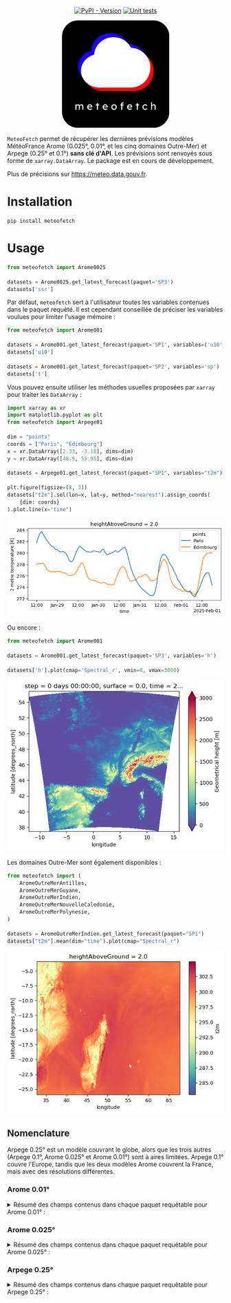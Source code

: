 <div align="center">
  
[![PyPI - Version](https://img.shields.io/pypi/v/meteofetch)](https://pypi.org/project/meteofetch/)
[![Unit tests](https://github.com/CyrilJl/meteofetch/actions/workflows/pytest.yml/badge.svg)](https://github.com/CyrilJl/meteofetch/actions/workflows/pytest.yml)

  <a href="https://github.com/CyrilJl/meteofetch">
    <img src="https://raw.githubusercontent.com/CyrilJl/MeteoFetch/main/_static/logo.svg" alt="Logo" width="250"/>
  </a>

</div>

``MeteoFetch`` permet de récupérer les dernières prévisions modèles MétéoFrance Arome (0.025°, 0.01°, et les cinq domaines Outre-Mer) et Arpege (0.25° et 0.1°) **sans clé d'API**.
Les prévisions sont renvoyés sous forme de ``xarray.DataArray``. Le package est en cours de développement.

Plus de précisions sur <https://meteo.data.gouv.fr>.

# Installation

```console
pip install meteofetch
```

# Usage

```python
from meteofetch import Arome0025

datasets = Arome0025.get_latest_forecast(paquet='SP3')
datasets['ssr']
```

Par défaut, ``meteofetch`` sert à l'utilisateur toutes les variables contenues dans le paquet requêté.
Il est cependant conseillée de préciser les variables voulues pour limiter l'usage mémoire :

```python
from meteofetch import Arome001

datasets = Arome001.get_latest_forecast(paquet='SP1', variables=('u10', 'v10'))
datasets['u10']

datasets = Arome001.get_latest_forecast(paquet='SP2', variables='sp')
datasets['t']
```

Vous pouvez ensuite utiliser les méthodes usuelles proposées par ``xarray`` pour traiter les ``DataArray`` :

```python
import xarray as xr
import matplotlib.pyplot as plt
from meteofetch import Arpege01

dim = "points"
coords = ["Paris", "Edimbourg"]
x = xr.DataArray([2.33, -3.18], dims=dim)
y = xr.DataArray([48.9, 55.95], dims=dim)

datasets = Arpege01.get_latest_forecast(paquet="SP1", variables="t2m")

plt.figure(figsize=(8, 3))
datasets["t2m"].sel(lon=x, lat=y, method="nearest").assign_coords(
    {dim: coords}
).plot.line(x="time")
```

![output_code_1](https://raw.githubusercontent.com/CyrilJl/MeteoFetch/main/_static/time_series.png)

Ou encore :

```python
from meteofetch import Arome001

datasets = Arome001.get_latest_forecast(paquet='SP3', variables='h')

datasets['h'].plot(cmap='Spectral_r', vmin=0, vmax=3000)
```

![output_code_2](https://raw.githubusercontent.com/CyrilJl/MeteoFetch/main/_static/plot_map.png)

Les domaines Outre-Mer sont également disponibles :

```python
from meteofetch import (
    AromeOutreMerAntilles,
    AromeOutreMerGuyane,
    AromeOutreMerIndien,
    AromeOutreMerNouvelleCaledonie,
    AromeOutreMerPolynesie,
)

datasets = AromeOutreMerIndien.get_latest_forecast(paquet="SP1")
datasets["t2m"].mean(dim="time").plot(cmap="Spectral_r")
```

![output_code_3](https://raw.githubusercontent.com/CyrilJl/MeteoFetch/main/_static/plot_map_indien.png)

## Nomenclature

Arpege 0.25° est un modèle couvrant le globe, alors que les trois autres (Arpege 0.1°, Arome 0.025° et Arome 0.01°) sont à aires limitées. Arpege 0.1° couvre l'Europe, tandis que les deux modèles Arome couvrent la France, mais avec des résolutions différentes.

### Arome 0.01°

<details>
<summary>Résumé des champs contenus dans chaque paquet requêtable pour Arome 0.01° :</summary>

| Paquet | Champ    | Description                                                 | Dimensions                          | Shape d'un run complet |
|--------|----------|-------------------------------------------------------------|-------------------------------------|------------------------|
| SP1    | u10      | 10 metre U wind component                                   | (time, lat, lon)                    | (52, 1791, 2801)       |
|        | v10      | 10 metre V wind component                                   | (time, lat, lon)                    | (52, 1791, 2801)       |
|        | t2m      | 2 metre temperature                                         | (time, lat, lon)                    | (52, 1791, 2801)       |
|        | r2       | 2 metre relative humidity                                   | (time, lat, lon)                    | (52, 1791, 2801)       |
|        | efg10    | 10 metre eastward wind gust since previous post-processing  | (time, lat, lon)                    | (51, 1791, 2801)       |
|        | nfg10    | 10 metre northward wind gust since previous post-processing | (time, lat, lon)                    | (51, 1791, 2801)       |
| SP2    | sp       | Surface pressure                                            | (time, lat, lon)                    | (52, 1791, 2801)       |
|        | CAPE_INS | Convective Available Potential Energy instantaneous         | (time, lat, lon)                    | (52, 1791, 2801)       |
|        | lcc      | Low cloud cover                                             | (time, lat, lon)                    | (51, 1791, 2801)       |
|        | mcc      | Medium cloud cover                                          | (time, lat, lon)                    | (51, 1791, 2801)       |
|        | hcc      | High cloud cover                                            | (time, lat, lon)                    | (51, 1791, 2801)       |
|        | tgrp     | Graupel (snow pellets) precipitation                        | (time, lat, lon)                    | (51, 1791, 2801)       |
|        | tirf     | Time integral of rain flux                                  | (time, lat, lon)                    | (51, 1791, 2801)       |
|        | tsnowp   | Total snow precipitation                                    | (time, lat, lon)                    | (51, 1791, 2801)       |
| SP3    | h        | Geometrical height                                          | (lat, lon)                          | (1791, 2801)           |
| HP1    | ws       | Wind speed                                                  | (time, heightAboveGround, lat, lon) | (52, 2, 1791, 2801)    |
|        | u        | U component of wind                                         | (time, heightAboveGround, lat, lon) | (52, 2, 1791, 2801)    |
|        | v        | V component of wind                                         | (time, heightAboveGround, lat, lon) | (52, 2, 1791, 2801)    |
|        | r        | Relative humidity                                           | (time, heightAboveGround, lat, lon) | (52, 4, 1791, 2801)    |
|        | u10      | 10 metre U wind component                                   | (time, lat, lon)                    | (52, 1791, 2801)       |
|        | v10      | 10 metre V wind component                                   | (time, lat, lon)                    | (52, 1791, 2801)       |
|        | si10     | 10 metre wind speed                                         | (time, lat, lon)                    | (52, 1791, 2801)       |
|        | wdir10   | 10 metre wind direction                                     | (time, lat, lon)                    | (52, 1791, 2801)       |
|        | wdir     | Wind direction                                              | (time, heightAboveGround, lat, lon) | (52, 3, 1791, 2801)    |
|        | u100     | 100 metre U wind component                                  | (time, lat, lon)                    | (52, 1791, 2801)       |
|        | v100     | 100 metre V wind component                                  | (time, lat, lon)                    | (52, 1791, 2801)       |
|        | si100    | 100 metre wind speed                                        | (time, lat, lon)                    | (52, 1791, 2801)       |

</details>

### Arome 0.025°

<details>
<summary>Résumé des champs contenus dans chaque paquet requêtable pour Arome 0.025° :</summary>

| Paquet | Champ    | Description                                                    | Dimensions                           | Shape d'un run complet |
|--------|----------|----------------------------------------------------------------|--------------------------------------|------------------------|
| SP1    | fg10     | Maximum 10 metre wind gust since previous post-processing      | (time, lat, lon)                     | (51, 717, 1121)        |
|        | efg10    | 10 metre eastward wind gust since previous post-processing     | (time, lat, lon)                     | (51, 717, 1121)        |
|        | nfg10    | 10 metre northward wind gust since previous post-processing    | (time, lat, lon)                     | (51, 717, 1121)        |
|        | u10      | 10 metre U wind component                                      | (time, lat, lon)                     | (52, 717, 1121)        |
|        | v10      | 10 metre V wind component                                      | (time, lat, lon)                     | (52, 717, 1121)        |
|        | si10     | 10 metre wind speed                                            | (time, lat, lon)                     | (52, 717, 1121)        |
|        | wdir10   | 10 metre wind direction                                        | (time, lat, lon)                     | (52, 717, 1121)        |
|        | t2m      | 2 metre temperature                                            | (time, lat, lon)                     | (52, 717, 1121)        |
|        | r2       | 2 metre relative humidity                                      | (time, lat, lon)                     | (52, 717, 1121)        |
|        | prmsl    | Pressure reduced to MSL                                        | (time, lat, lon)                     | (52, 717, 1121)        |
|        | ssrd     | Surface short-wave (solar) radiation downwards                 | (time, lat, lon)                     | (51, 717, 1121)        |
|        | tp       | Total Precipitation                                            | (time, lat, lon)                     | (51, 717, 1121)        |
|        | tgrp     | Graupel (snow pellets) precipitation                           | (time, lat, lon)                     | (51, 717, 1121)        |
|        | tsnowp   | Total snow precipitation                                       | (time, lat, lon)                     | (51, 717, 1121)        |
| SP2    | d2m      | 2 metre dewpoint temperature                                   | (time, lat, lon)                     | (52, 717, 1121)        |
|        | sh2      | 2 metre specific humidity                                      | (time, lat, lon)                     | (52, 717, 1121)        |
|        | mx2t     | Maximum temperature at 2 metres since previous post-processing | (time, lat, lon)                     | (51, 717, 1121)        |
|        | mn2t     | Minimum temperature at 2 metres since previous post-processing | (time, lat, lon)                     | (51, 717, 1121)        |
|        | t        | Temperature                                                    | (time, lat, lon)                     | (52, 717, 1121)        |
|        | sp       | Surface pressure                                               | (time, lat, lon)                     | (52, 717, 1121)        |
|        | blh      | Boundary layer height                                          | (time, lat, lon)                     | (52, 717, 1121)        |
|        | h        | Geometrical height                                             | (lat, lon)                           | (717, 1121)            |
|        | lcc      | Low cloud cover                                                | (time, lat, lon)                     | (51, 717, 1121)        |
|        | mcc      | Medium cloud cover                                             | (time, lat, lon)                     | (51, 717, 1121)        |
|        | hcc      | High cloud cover                                               | (time, lat, lon)                     | (51, 717, 1121)        |
|        | tirf     | Time integral of rain flux                                     | (time, lat, lon)                     | (51, 717, 1121)        |
|        | CAPE_INS | Convective Available Potential Energy instantaneous            | (time, lat, lon)                     | (52, 717, 1121)        |
| SP3    | sshf     | Time-integrated surface sensible heat net flux                 | (time, lat, lon)                     | (51, 717, 1121)        |
|        | slhf     | Time-integrated surface latent heat net flux                   | (time, lat, lon)                     | (51, 717, 1121)        |
|        | strd     | Surface long-wave (thermal) radiation downwards                | (time, lat, lon)                     | (51, 717, 1121)        |
|        | ssr      | Surface net short-wave (solar) radiation                       | (time, lat, lon)                     | (51, 717, 1121)        |
|        | str      | Surface net long-wave (thermal) radiation                      | (time, lat, lon)                     | (51, 717, 1121)        |
|        | ssrc     | Surface net short-wave (solar) radiation, clear sky            | (time, lat, lon)                     | (51, 717, 1121)        |
|        | strc     | Surface net long-wave (thermal) radiation, clear sky           | (time, lat, lon)                     | (51, 717, 1121)        |
|        | iews     | Instantaneous eastward turbulent surface stress                | (time, lat, lon)                     | (51, 717, 1121)        |
|        | inss     | Instantaneous northward turbulent surface stress               | (time, lat, lon)                     | (51, 717, 1121)        |
| IP1    | z        | Geopotential                                                   | (time, isobaricInhPa, lat, lon)      | (52, 24, 717, 1121)    |
|        | t        | Temperature                                                    | (time, isobaricInhPa, lat, lon)      | (52, 24, 717, 1121)    |
|        | u        | U component of wind                                            | (time, isobaricInhPa, lat, lon)      | (52, 24, 717, 1121)    |
|        | v        | V component of wind                                            | (time, isobaricInhPa, lat, lon)      | (52, 24, 717, 1121)    |
|        | r        | Relative humidity                                              | (time, isobaricInhPa, lat, lon)      | (52, 24, 717, 1121)    |
| IP2    | crwc     | Specific rain water content                                    | (time, isobaricInhPa, lat, lon)      | (52, 24, 717, 1121)    |
|        | cswc     | Specific snow water content                                    | (time, isobaricInhPa, lat, lon)      | (52, 24, 717, 1121)    |
|        | clwc     | Specific cloud liquid water content                            | (time, isobaricInhPa, lat, lon)      | (52, 24, 717, 1121)    |
|        | ciwc     | Specific cloud ice water content                               | (time, isobaricInhPa, lat, lon)      | (52, 24, 717, 1121)    |
|        | cc       | Fraction of cloud cover                                        | (time, isobaricInhPa, lat, lon)      | (52, 24, 717, 1121)    |
| IP3    | ws       | Wind speed                                                     | (time, isobaricInhPa, lat, lon)      | (52, 24, 717, 1121)    |
|        | pv       | Potential vorticity                                            | (time, isobaricInhPa, lat, lon)      | (52, 24, 717, 1121)    |
|        | q        | Specific humidity                                              | (time, isobaricInhPa, lat, lon)      | (52, 24, 717, 1121)    |
|        | w        | Vertical velocity                                              | (time, isobaricInhPa, lat, lon)      | (52, 24, 717, 1121)    |
|        | dpt      | Dew point temperature                                          | (time, isobaricInhPa, lat, lon)      | (52, 24, 717, 1121)    |
|        | wdir     | Wind direction                                                 | (time, isobaricInhPa, lat, lon)      | (52, 24, 717, 1121)    |
|        | wz       | Geometric vertical velocity                                    | (time, isobaricInhPa, lat, lon)      | (52, 24, 717, 1121)    |
| IP4    | tke      | Turbulent kinetic energy                                       | (time, isobaricInhPa, lat, lon)      | (51, 24, 717, 1121)    |
| IP5    | vo       | Vorticity (relative)                                           | (time, isobaricInhPa, lat, lon)      | (52, 5, 717, 1121)     |
|        | absv     | Absolute vorticity                                             | (time, isobaricInhPa, lat, lon)      | (52, 5, 717, 1121)     |
|        | papt     | Pseudo-adiabatic potential temperature                         | (time, isobaricInhPa, lat, lon)      | (52, 20, 717, 1121)    |
|        | z        | Geopotential                                                   | (time, potentialVorticity, lat, lon) | (52, 2, 717, 1121)     |
|        | u        | U component of wind                                            | (time, potentialVorticity, lat, lon) | (52, 2, 717, 1121)     |
|        | v        | V component of wind                                            | (time, potentialVorticity, lat, lon) | (52, 2, 717, 1121)     |
| HP1    | ws       | Wind speed                                                     | (time, heightAboveGround, lat, lon)  | (52, 22, 717, 1121)    |
|        | u        | U component of wind                                            | (time, heightAboveGround, lat, lon)  | (52, 22, 717, 1121)    |
|        | v        | V component of wind                                            | (time, heightAboveGround, lat, lon)  | (52, 22, 717, 1121)    |
|        | pres     | Pressure                                                       | (time, heightAboveGround, lat, lon)  | (52, 25, 717, 1121)    |
|        | t        | Temperature                                                    | (time, heightAboveGround, lat, lon)  | (52, 25, 717, 1121)    |
|        | r        | Relative humidity                                              | (time, heightAboveGround, lat, lon)  | (52, 25, 717, 1121)    |
|        | u10      | 10 metre U wind component                                      | (time, lat, lon)                     | (52, 717, 1121)        |
|        | v10      | 10 metre V wind component                                      | (time, lat, lon)                     | (52, 717, 1121)        |
|        | si10     | 10 metre wind speed                                            | (time, lat, lon)                     | (52, 717, 1121)        |
|        | wdir10   | 10 metre wind direction                                        | (time, lat, lon)                     | (52, 717, 1121)        |
|        | wdir     | Wind direction                                                 | (time, heightAboveGround, lat, lon)  | (52, 24, 717, 1121)    |
|        | u200     | 200 metre U wind component                                     | (time, lat, lon)                     | (52, 717, 1121)        |
|        | v200     | 200 metre V wind component                                     | (time, lat, lon)                     | (52, 717, 1121)        |
|        | si200    | 200 metre wind speed                                           | (time, lat, lon)                     | (52, 717, 1121)        |
|        | u100     | 100 metre U wind component                                     | (time, lat, lon)                     | (52, 717, 1121)        |
|        | v100     | 100 metre V wind component                                     | (time, lat, lon)                     | (52, 717, 1121)        |
|        | si100    | 100 metre wind speed                                           | (time, lat, lon)                     | (52, 717, 1121)        |
| HP2    | crwc     | Specific rain water content                                    | (time, heightAboveGround, lat, lon)  | (52, 25, 717, 1121)    |
|        | cswc     | Specific snow water content                                    | (time, heightAboveGround, lat, lon)  | (52, 25, 717, 1121)    |
|        | z        | Geopotential                                                   | (time, heightAboveGround, lat, lon)  | (52, 25, 717, 1121)    |
|        | q        | Specific humidity                                              | (time, heightAboveGround, lat, lon)  | (52, 25, 717, 1121)    |
|        | clwc     | Specific cloud liquid water content                            | (time, heightAboveGround, lat, lon)  | (52, 25, 717, 1121)    |
|        | ciwc     | Specific cloud ice water content                               | (time, heightAboveGround, lat, lon)  | (52, 25, 717, 1121)    |
|        | cc       | Fraction of cloud cover                                        | (time, heightAboveGround, lat, lon)  | (52, 25, 717, 1121)    |
|        | dpt      | Dew point temperature                                          | (time, heightAboveGround, lat, lon)  | (52, 25, 717, 1121)    |
|        | tke      | Turbulent kinetic energy                                       | (time, heightAboveGround, lat, lon)  | (51, 25, 717, 1121)    |


</details>

### Arpege 0.25°

<details>
<summary>Résumé des champs contenus dans chaque paquet requêtable pour Arpege 0.25° :</summary>

| Paquet | Champ    | Description                                                    | Dimensions                           | Shape                |
|--------|----------|----------------------------------------------------------------|--------------------------------------|----------------------|
| SP1    | fg10     | Maximum 10 metre wind gust since previous post-processing      | (time, lat, lon)                     | (102, 721, 1440)     |
|        | efg10    | 10 metre eastward wind gust since previous post-processing     | (time, lat, lon)                     | (102, 721, 1440)     |
|        | nfg10    | 10 metre northward wind gust since previous post-processing    | (time, lat, lon)                     | (102, 721, 1440)     |
|        | u10      | 10 metre U wind component                                      | (time, lat, lon)                     | (103, 721, 1440)     |
|        | v10      | 10 metre V wind component                                      | (time, lat, lon)                     | (103, 721, 1440)     |
|        | si10     | 10 metre wind speed                                            | (time, lat, lon)                     | (103, 721, 1440)     |
|        | wdir10   | 10 metre wind direction                                        | (time, lat, lon)                     | (103, 721, 1440)     |
|        | t2m      | 2 metre temperature                                            | (time, lat, lon)                     | (103, 721, 1440)     |
|        | r2       | 2 metre relative humidity                                      | (time, lat, lon)                     | (103, 721, 1440)     |
|        | prmsl    | Pressure reduced to MSL                                        | (time, lat, lon)                     | (103, 721, 1440)     |
|        | ssrd     | Surface short-wave (solar) radiation downwards                 | (time, lat, lon)                     | (102, 721, 1440)     |
|        | tp       | Total Precipitation                                            | (time, lat, lon)                     | (102, 721, 1440)     |
|        | tsnowp   | Total snow precipitation                                       | (time, lat, lon)                     | (102, 721, 1440)     |
| SP2    | d2m      | 2 metre dewpoint temperature                                   | (time, lat, lon)                     | (103, 721, 1440)     |
|        | sh2      | 2 metre specific humidity                                      | (time, lat, lon)                     | (103, 721, 1440)     |
|        | mx2t     | Maximum temperature at 2 metres since previous post-processing | (time, lat, lon)                     | (102, 721, 1440)     |
|        | mn2t     | Minimum temperature at 2 metres since previous post-processing | (time, lat, lon)                     | (102, 721, 1440)     |
|        | t        | Temperature                                                    | (time, lat, lon)                     | (103, 721, 1440)     |
|        | sp       | Surface pressure                                               | (time, lat, lon)                     | (103, 721, 1440)     |
|        | blh      | Boundary layer height                                          | (time, lat, lon)                     | (103, 721, 1440)     |
|        | lcc      | Low cloud cover                                                | (time, lat, lon)                     | (103, 721, 1440)     |
|        | mcc      | Medium cloud cover                                             | (time, lat, lon)                     | (103, 721, 1440)     |
|        | hcc      | High cloud cover                                               | (time, lat, lon)                     | (103, 721, 1440)     |
|        | sshf     | Time-integrated surface sensible heat net flux                 | (time, lat, lon)                     | (102, 721, 1440)     |
|        | slhf     | Time-integrated surface latent heat net flux                   | (time, lat, lon)                     | (102, 721, 1440)     |
|        | strd     | Surface long-wave (thermal) radiation downwards                | (time, lat, lon)                     | (102, 721, 1440)     |
|        | ssr      | Surface net short-wave (solar) radiation                       | (time, lat, lon)                     | (102, 721, 1440)     |
|        | str      | Surface net long-wave (thermal) radiation                      | (time, lat, lon)                     | (102, 721, 1440)     |
|        | iews     | Instantaneous eastward turbulent surface stress                | (time, lat, lon)                     | (102, 721, 1440)     |
|        | inss     | Instantaneous northward turbulent surface stress               | (time, lat, lon)                     | (102, 721, 1440)     |
|        | h        | Geometrical height                                             | (lat, lon)                           | (721, 1440)          |
|        | CAPE_INS | Convective Available Potential Energy instantaneous            | (time, lat, lon)                     | (103, 721, 1440)     |
| IP1    | z        | Geopotential                                                   | (time, isobaricInhPa, lat, lon)      | (103, 34, 721, 1440) |
|        | t        | Temperature                                                    | (time, isobaricInhPa, lat, lon)      | (103, 34, 721, 1440) |
|        | u        | U component of wind                                            | (time, isobaricInhPa, lat, lon)      | (103, 34, 721, 1440) |
|        | v        | V component of wind                                            | (time, isobaricInhPa, lat, lon)      | (103, 34, 721, 1440) |
|        | r        | Relative humidity                                              | (time, isobaricInhPa, lat, lon)      | (103, 34, 721, 1440) |
| IP2    | ws       | Wind speed                                                     | (time, isobaricInhPa, lat, lon)      | (103, 34, 721, 1440) |
|        | q        | Specific humidity                                              | (time, isobaricInhPa, lat, lon)      | (103, 34, 721, 1440) |
|        | w        | Vertical velocity                                              | (time, isobaricInhPa, lat, lon)      | (103, 34, 721, 1440) |
|        | dpt      | Dew point temperature                                          | (time, isobaricInhPa, lat, lon)      | (103, 34, 721, 1440) |
|        | wdir     | Wind direction                                                 | (time, isobaricInhPa, lat, lon)      | (103, 34, 721, 1440) |
| IP3    | clwc     | Specific cloud liquid water content                            | (time, isobaricInhPa, lat, lon)      | (103, 24, 721, 1440) |
|        | ciwc     | Specific cloud ice water content                               | (time, isobaricInhPa, lat, lon)      | (103, 24, 721, 1440) |
|        | cc       | Fraction of cloud cover                                        | (time, isobaricInhPa, lat, lon)      | (103, 24, 721, 1440) |
|        | tke      | Turbulent kinetic energy                                       | (time, isobaricInhPa, lat, lon)      | (103, 24, 721, 1440) |
| IP4    | pv       | Potential vorticity                                            | (time, isobaricInhPa, lat, lon)      | (103, 26, 721, 1440) |
|        | vo       | Vorticity (relative)                                           | (time, isobaricInhPa, lat, lon)      | (103, 26, 721, 1440) |
|        | absv     | Absolute vorticity                                             | (time, isobaricInhPa, lat, lon)      | (103, 26, 721, 1440) |
|        | papt     | Pseudo-adiabatic potential temperature                         | (time, isobaricInhPa, lat, lon)      | (103, 20, 721, 1440) |
|        | z        | Geopotential                                                   | (time, potentialVorticity, lat, lon) | (103, 3, 721, 1440)  |
|        | u        | U component of wind                                            | (time, potentialVorticity, lat, lon) | (103, 3, 721, 1440)  |
|        | v        | V component of wind                                            | (time, potentialVorticity, lat, lon) | (103, 3, 721, 1440)  |
| HP1    | ws       | Wind speed                                                     | (time, heightAboveGround, lat, lon)  | (103, 22, 721, 1440) |
|        | u        | U component of wind                                            | (time, heightAboveGround, lat, lon)  | (103, 22, 721, 1440) |
|        | v        | V component of wind                                            | (time, heightAboveGround, lat, lon)  | (103, 22, 721, 1440) |
|        | pres     | Pressure                                                       | (time, heightAboveGround, lat, lon)  | (103, 24, 721, 1440) |
|        | t        | Temperature                                                    | (time, heightAboveGround, lat, lon)  | (103, 24, 721, 1440) |
|        | r        | Relative humidity                                              | (time, heightAboveGround, lat, lon)  | (103, 24, 721, 1440) |
|        | wdir     | Wind direction                                                 | (time, heightAboveGround, lat, lon)  | (103, 24, 721, 1440) |
|        | u200     | 200 metre U wind component                                     | (time, lat, lon)                     | (103, 721, 1440)     |
|        | v200     | 200 metre V wind component                                     | (time, lat, lon)                     | (103, 721, 1440)     |
|        | si200    | 200 metre wind speed                                           | (time, lat, lon)                     | (103, 721, 1440)     |
|        | u100     | 100 metre U wind component                                     | (time, lat, lon)                     | (103, 721, 1440)     |
|        | v100     | 100 metre V wind component                                     | (time, lat, lon)                     | (103, 721, 1440)     |
|        | si100    | 100 metre wind speed                                           | (time, lat, lon)                     | (103, 721, 1440)     |
| HP2    | z        | Geopotential                                                   | (time, heightAboveGround, lat, lon)  | (103, 24, 721, 1440) |
|        | q        | Specific humidity                                              | (time, heightAboveGround, lat, lon)  | (103, 24, 721, 1440) |
|        | clwc     | Specific cloud liquid water content                            | (time, heightAboveGround, lat, lon)  | (103, 24, 721, 1440) |
|        | ciwc     | Specific cloud ice water content                               | (time, heightAboveGround, lat, lon)  | (103, 24, 721, 1440) |
|        | cc       | Fraction of cloud cover                                        | (time, heightAboveGround, lat, lon)  | (103, 24, 721, 1440) |
|        | dpt      | Dew point temperature                                          | (time, heightAboveGround, lat, lon)  | (103, 24, 721, 1440) |
|        | tke      | Turbulent kinetic energy                                       | (time, heightAboveGround, lat, lon)  | (103, 24, 721, 1440) |

</details>
